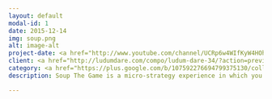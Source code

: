 ```yaml
---
layout: default
modal-id: 1
date: 2015-12-14
img: soup.png
alt: image-alt
project-date: <a href="http://www.youtube.com/channel/UCRp6w4WIfKyW4HOhVLHwS1g"> December 2015 </a>
client: <a href="http://ludumdare.com/compo/ludum-dare-34/?action=preview&uid=62981"> LudumDare#34 </a>
category: <a href="https://plus.google.com/b/107592276694799375130/collection/4dNiBB"> Game Development </a>
description: Soup The Game is a micro-strategy experience in which you wage war against opposing microorganisms. It features minimalistic, intuitive controls, great depth of unit interaction and <a href="https://plus.google.com/b/107592276694799375130/collection/4dNiBB"> awesome graphics </a>!

---
```

